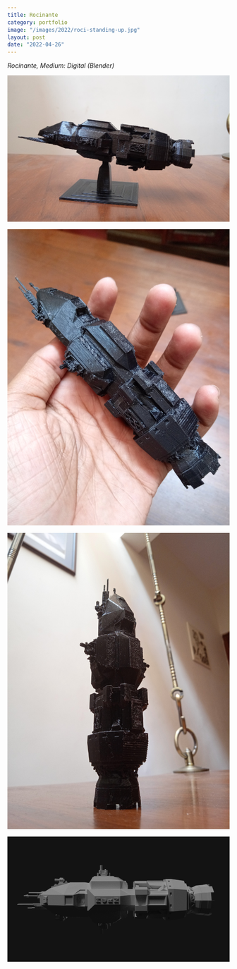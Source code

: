 ```yaml
---
title: Rocinante
category: portfolio
image: "/images/2022/roci-standing-up.jpg"
layout: post
date: "2022-04-26"
---
```

*Rocinante, Medium: Digital (Blender)*

<p align="center">
<span class="image fit"><img src="/images/2022/roci-on-stand.jpg"></span>
</p>

<p align="center">
<span class="image fit"><img src="/images/2022/roci-with-hand.jpg"></span>
</p>

<p align="center">
<span class="image fit"><img src="/images/2022/roci-standing-up.jpg"></span>
</p>

<p align="center">
<span class="image fit"><img src="/images/2022/roci-modelled-top-view.png" alt="Render in Blender"></span>
</p>